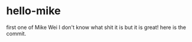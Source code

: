 # hello-mike
first one of Mike Wei
I don't know what shit it is but it is great!
here is the commit.
